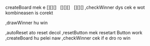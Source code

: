  createBoard mek e [][][]
                   [][][]
                   [][][]
,checkWinner dys cek e wot kombineasen is corekt

,drawWinner hu win

,autoReset ato reset decol
,resetButton mek resetart Button work
,createBoard hu pelei naw
,checkWinner cek if e dro ro win
